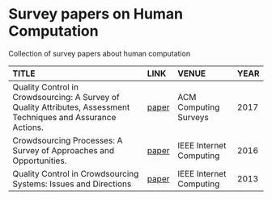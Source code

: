 # Survey papers on Human Computation
Collection of survey papers about human computation


|         TITLE        |       LINK       | VENUE | YEAR | 
|:-------------------------|:----------------|:-------------------|:-------------------|
| Quality Control in Crowdsourcing: A Survey of Quality Attributes, Assessment Techniques and Assurance Actions. | [paper](http://www.floriandaniel.it/papers/DanielCSUR2017.pdf)| ACM Computing Surveys | 2017 |
| Crowdsourcing Processes: A Survey of Approaches and Opportunities.  | [paper](http://ieeexplore.ieee.org/document/7274240/)| IEEE Internet Computing | 2016 |
| Quality Control in Crowdsourcing Systems: Issues and Directions | [paper](http://ieeexplore.ieee.org/document/6488672/) | IEEE Internet Computing | 2013 |

